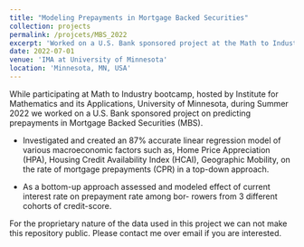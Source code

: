 ```yaml
---
title: "Modeling Prepayments in Mortgage Backed Securities"
collection: projects
permalink: /projcets/MBS_2022
excerpt: 'Worked on a U.S. Bank sponsored project at the Math to Industry Bootcamp'
date: 2022-07-01
venue: 'IMA at University of Minnesota'
location: 'Minnesota, MN, USA'
---
```


While participating at Math to Industry bootcamp, hosted by Institute for Mathematics and its Applications, University of Minnesota, during Summer 2022 we worked on a U.S. Bank sponsored project on predicting prepayments in Mortgage Backed Securities (MBS).

* Investigated and created an 87% accurate linear regression model of various macroeconomic factors such as,
Home Price Appreciation (HPA), Housing Credit Availability Index (HCAI), Geographic Mobility, on the rate
of mortgage prepayments (CPR) in a top-down approach.

* As a bottom-up approach assessed and modeled effect of current interest rate on prepayment rate among bor-
rowers from 3 different cohorts of credit-score.

For the proprietary nature of the data used in this project we can not make this repository public. Please contact me over email if you are interested.